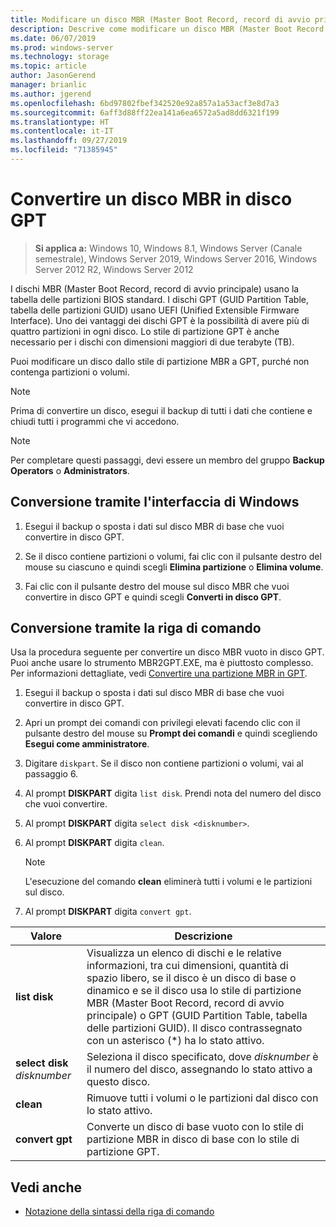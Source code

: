 ```yaml
---
title: Modificare un disco MBR (Master Boot Record, record di avvio principale) in disco GPT (GUID Partition Table, tabella delle partizioni GUID)
description: Descrive come modificare un disco MBR (Master Boot Record, record di avvio principale) in disco GPT (GUID Partition Table, tabella delle partizioni GUID)
ms.date: 06/07/2019
ms.prod: windows-server
ms.technology: storage
ms.topic: article
author: JasonGerend
manager: brianlic
ms.author: jgerend
ms.openlocfilehash: 6bd97802fbef342520e92a857a1a53acf3e8d7a3
ms.sourcegitcommit: 6aff3d88ff22ea141a6ea6572a5ad8dd6321f199
ms.translationtype: HT
ms.contentlocale: it-IT
ms.lasthandoff: 09/27/2019
ms.locfileid: "71385945"
---
```

# <a name="convert-an-mbr-disk-into-a-gpt-disk"></a>Convertire un disco MBR in disco GPT

> **Si applica a:** Windows 10, Windows 8.1, Windows Server (Canale semestrale), Windows Server 2019, Windows Server 2016, Windows Server 2012 R2, Windows Server 2012

I dischi MBR (Master Boot Record, record di avvio principale) usano la tabella delle partizioni BIOS standard. I dischi GPT (GUID Partition Table, tabella delle partizioni GUID) usano UEFI (Unified Extensible Firmware Interface). Uno dei vantaggi dei dischi GPT è la possibilità di avere più di quattro partizioni in ogni disco. Lo stile di partizione GPT è anche necessario per i dischi con dimensioni maggiori di due terabyte (TB).

Puoi modificare un disco dallo stile di partizione MBR a GPT, purché non contenga partizioni o volumi.

> [!NOTE]
> Prima di convertire un disco, esegui il backup di tutti i dati che contiene e chiudi tutti i programmi che vi accedono.

> [!NOTE]
> Per completare questi passaggi, devi essere un membro del gruppo **Backup Operators** o **Administrators**.

## <a name="converting-using-the-windows-interface"></a>Conversione tramite l'interfaccia di Windows

1.  Esegui il backup o sposta i dati sul disco MBR di base che vuoi convertire in disco GPT.

2.  Se il disco contiene partizioni o volumi, fai clic con il pulsante destro del mouse su ciascuno e quindi scegli **Elimina partizione** o **Elimina volume**.

3.  Fai clic con il pulsante destro del mouse sul disco MBR che vuoi convertire in disco GPT e quindi scegli **Converti in disco GPT**.

## <a name="converting-using-a-command-line"></a>Conversione tramite la riga di comando

Usa la procedura seguente per convertire un disco MBR vuoto in disco GPT. Puoi anche usare lo strumento MBR2GPT.EXE, ma è piuttosto complesso. Per informazioni dettagliate, vedi [Convertire una partizione MBR in GPT](https://docs.microsoft.com/windows/deployment/mbr-to-gpt).

1.  Esegui il backup o sposta i dati sul disco MBR di base che vuoi convertire in disco GPT.

2.  Apri un prompt dei comandi con privilegi elevati facendo clic con il pulsante destro del mouse su **Prompt dei comandi** e quindi scegliendo **Esegui come amministratore**.

3. Digitare `diskpart`. Se il disco non contiene partizioni o volumi, vai al passaggio 6.

4.  Al prompt **DISKPART** digita `list disk`. Prendi nota del numero del disco che vuoi convertire.

5.  Al prompt **DISKPART** digita `select disk <disknumber>`.

6.  Al prompt **DISKPART** digita `clean`.

    > [!NOTE]
    > L'esecuzione del comando **clean** eliminerà tutti i volumi e le partizioni sul disco.

7.  Al prompt **DISKPART** digita `convert gpt`.

| Valore  | Descrizione  |
| ----- | ---- |
| **list disk** | Visualizza un elenco di dischi e le relative informazioni, tra cui dimensioni, quantità di spazio libero, se il disco è un disco di base o dinamico e se il disco usa lo stile di partizione MBR (Master Boot Record, record di avvio principale) o GPT (GUID Partition Table, tabella delle partizioni GUID). Il disco contrassegnato con un asterisco (*) ha lo stato attivo. |
| **select disk** *disknumber* | Seleziona il disco specificato, dove *disknumber* è il numero del disco, assegnando lo stato attivo a questo disco. |
| **clean** | Rimuove tutti i volumi o le partizioni dal disco con lo stato attivo.  |
| **convert gpt**| Converte un disco di base vuoto con lo stile di partizione MBR in disco di base con lo stile di partizione GPT. |

## <a name="see-also"></a>Vedi anche

-   [Notazione della sintassi della riga di comando](https://technet.microsoft.com/library/cc742449(v=ws.11).aspx)
